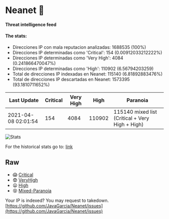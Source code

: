 # Neanet :hocho:
#### Threat intelligence feed
#### The stats:

- Direcciones IP con mala reputacion analizadas: 1688535 (100%)
- Direcciones IP determinadas como 'Critical':  154 (0.00912033212222%)
- Direcciones IP determinadas como 'Very High':  4084 (0.241866470047%)
- Direcciones IP determinadas como 'High':  110902 (6.56794203259)
- Total de direcciones IP indexadas en Neanet:  115140 (6.81892883476%)
- Total de direcciones IP descartadas en Neanet:  1573395 (93.1810711652%)

| Last Update | Critical | Very High | High | Paranoia |
| --- | --- | --- | --- | --- |
| 2021-04-08 02:01:54 | 154 | 4084 | 110902 | 115140 mixed list (Critical + Very High + High)|

![Stats](https://docs.google.com/spreadsheets/d/e/2PACX-1vSnaNMIXVabIpDJjufMlzH7poXnshF3mgd8Is1g9ytUEzVsP5my4Trn8f-xkoLLQ38xpL3HtmUexLo6/pubchart?oid=501124687&format=image)

For the historical stats go to: [link](/stats.csv)
## Raw
- :scream: [Critical](https://raw.githubusercontent.com/JavaGarcia/Neanet/master/blacklists/neanet_critical.txt)
- :fearful: [VeryHigh](https://raw.githubusercontent.com/JavaGarcia/Neanet/master/blacklists/neanet_veryHigh.txtt)
- :frowning: [High](https://raw.githubusercontent.com/JavaGarcia/Neanet/master/blacklists/neanet_high.txt)
- :dizzy_face: [Mixed-Paranoia](https://raw.githubusercontent.com/JavaGarcia/Neanet/master/blacklists/neanet_all.txt)


Your IP is indexed? You may request to takedown. [https://github.com/JavaGarcia/Neanet/issues](https://github.com/JavaGarcia/Neanet/issues)
























































































































































































































































































































































































































































































































































































































































































































































































































































































































































































































































































































































































































































































































































































































































































































































































































































































































































































































































































































































































































































































































































































































































































































































































































































































































































































































































































































































































































































































































































































































































































































































































































































































































































































































































































































































































































































































































































































































































































































































































































































































































































































































































































































































































































































































































































































































































































































































































































































































































































































































































































































































































































































































































































































































































































































































































































































